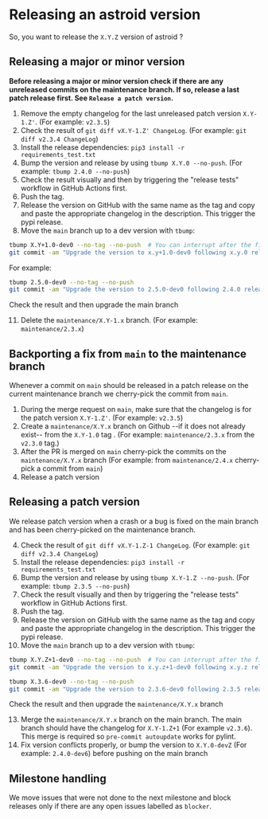 # Releasing an astroid version

So, you want to release the `X.Y.Z` version of astroid ?

## Releasing a major or minor version

**Before releasing a major or minor version check if there are any unreleased commits on
the maintenance branch. If so, release a last patch release first. See
`Release a patch version`.**

1. Remove the empty changelog for the last unreleased patch version `X.Y-1.Z'`. (For
   example: `v2.3.5`)
2. Check the result of `git diff vX.Y-1.Z' ChangeLog`. (For example:
   `git diff v2.3.4 ChangeLog`)
3. Install the release dependencies: `pip3 install -r requirements_test.txt`
4. Bump the version and release by using `tbump X.Y.0 --no-push`. (For example:
   `tbump 2.4.0 --no-push`)
5. Check the result visually and then by triggering the "release tests" workflow in
   GitHub Actions first.
6. Push the tag.
7. Release the version on GitHub with the same name as the tag and copy and paste the
   appropriate changelog in the description. This trigger the pypi release.
8. Move the `main` branch up to a dev version with `tbump`:

```bash
tbump X.Y+1.0-dev0 --no-tag --no-push  # You can interrupt after the first step
git commit -am "Upgrade the version to x.y+1.0-dev0 following x.y.0 release"
```

For example:

```bash
tbump 2.5.0-dev0 --no-tag --no-push
git commit -am "Upgrade the version to 2.5.0-dev0 following 2.4.0 release"
```

Check the result and then upgrade the main branch

11. Delete the `maintenance/X.Y-1.x` branch. (For example: `maintenance/2.3.x`)

## Backporting a fix from `main` to the maintenance branch

Whenever a commit on `main` should be released in a patch release on the current
maintenance branch we cherry-pick the commit from `main`.

1. During the merge request on `main`, make sure that the changelog is for the patch
   version `X.Y-1.Z'`. (For example: `v2.3.5`)
2. Create a `maintenance/X.Y.x` branch on Github --if it does not already exist-- from
   the `X.Y-1.0` tag . (For example: `maintenance/2.3.x` from the `v2.3.0` tag.)
3. After the PR is merged on `main` cherry-pick the commits on the `maintenance/X.Y.x`
   branch (For example: from `maintenance/2.4.x` cherry-pick a commit from `main`)
4. Release a patch version

## Releasing a patch version

We release patch version when a crash or a bug is fixed on the main branch and has been
cherry-picked on the maintenance branch.

4. Check the result of `git diff vX.Y-1.Z-1 ChangeLog`. (For example:
   `git diff v2.3.4 ChangeLog`)
5. Install the release dependencies: `pip3 install -r requirements_test.txt`
6. Bump the version and release by using `tbump X.Y-1.Z --no-push`. (For example:
   `tbump 2.3.5 --no-push`)
7. Check the result visually and then by triggering the "release tests" workflow in
   GitHub Actions first.
8. Push the tag.
9. Release the version on GitHub with the same name as the tag and copy and paste the
   appropriate changelog in the description. This trigger the pypi release.
10. Move the `main` branch up to a dev version with `tbump`:

```bash
tbump X.Y.Z+1-dev0 --no-tag --no-push  # You can interrupt after the first step
git commit -am "Upgrade the version to x.y.z+1-dev0 following x.y.z release"
```

```bash
tbump X.3.6-dev0 --no-tag --no-push
git commit -am "Upgrade the version to 2.3.6-dev0 following 2.3.5 release"
```

Check the result and then upgrade the `maintenance/X.Y.x` branch

13. Merge the `maintenance/X.Y.x` branch on the main branch. The main branch should have
    the changelog for `X.Y-1.Z+1` (For example `v2.3.6`). This merge is required so
    `pre-commit autoupdate` works for pylint.
14. Fix version conflicts properly, or bump the version to `X.Y.0-devZ` (For example:
    `2.4.0-dev6`) before pushing on the main branch

## Milestone handling

We move issues that were not done to the next milestone and block releases only if there
are any open issues labelled as `blocker`.
